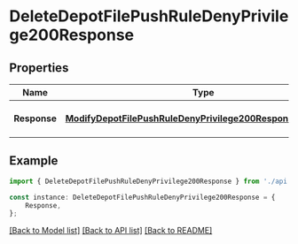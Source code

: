 # DeleteDepotFilePushRuleDenyPrivilege200Response


## Properties

Name | Type | Description | Notes
------------ | ------------- | ------------- | -------------
**Response** | [**ModifyDepotFilePushRuleDenyPrivilege200ResponseResponse**](ModifyDepotFilePushRuleDenyPrivilege200ResponseResponse.md) |  | [optional] [default to undefined]

## Example

```typescript
import { DeleteDepotFilePushRuleDenyPrivilege200Response } from './api';

const instance: DeleteDepotFilePushRuleDenyPrivilege200Response = {
    Response,
};
```

[[Back to Model list]](../README.md#documentation-for-models) [[Back to API list]](../README.md#documentation-for-api-endpoints) [[Back to README]](../README.md)
